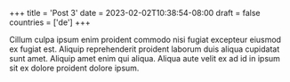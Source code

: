 +++
title = 'Post 3'
date = 2023-02-02T10:38:54-08:00
draft = false
countries = ['de']
+++

Cillum culpa ipsum enim proident commodo nisi fugiat excepteur eiusmod ex fugiat est. Aliquip reprehenderit proident laborum duis aliqua cupidatat sunt amet. Aliquip amet enim qui aliqua. Aliqua aute velit ex ad id in ipsum sit ex dolore proident dolore ipsum.
